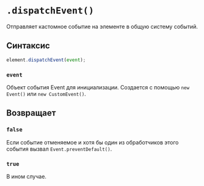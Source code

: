 # `.dispatchEvent()`

Отправляет кастомное событие на элементе в общую систему событий.

## Синтаксис

```js
element.dispatchEvent(event);
```

### `event`

Объект события Event для инициализации. Создается с помощью `new Event()` или `new CustomEvent()`.

## Возвращает

### `false`

Если событие отменяемое и хотя бы один из обработчиков этого события вызвал `Event.preventDefault()`.

### `true`

В ином случае.

